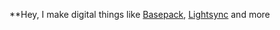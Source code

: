 **Hey, I make digital things like [Basepack](https://basepack.co), [Lightsync](https://get.lightsync.me) and more
